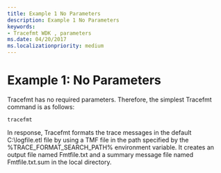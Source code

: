 ```yaml
---
title: Example 1 No Parameters
description: Example 1 No Parameters
keywords:
- Tracefmt WDK , parameters
ms.date: 04/20/2017
ms.localizationpriority: medium
---
```


# Example 1: No Parameters

Tracefmt has no required parameters. Therefore, the simplest Tracefmt command is as follows:

```
tracefmt
```

In response, Tracefmt formats the trace messages in the default C:\\logfile.etl file by using a TMF file in the path specified by the %TRACE\_FORMAT\_SEARCH\_PATH% environment variable. It creates an output file named Fmtfile.txt and a summary message file named Fmtfile.txt.sum in the local directory.
